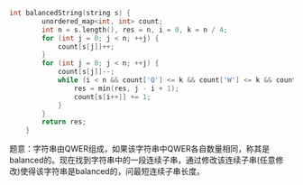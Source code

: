 ```CPP
int balancedString(string s) {
        unordered_map<int, int> count;
        int n = s.length(), res = n, i = 0, k = n / 4;
        for (int j = 0; j < n; ++j) {
            count[s[j]]++;
        }
        for (int j = 0; j < n; ++j) {
            count[s[j]]--;
            while (i < n && count['Q'] <= k && count['W'] <= k && count['E'] <= k && count['R'] <= k) {
                res = min(res, j - i + 1);
                count[s[i++]] += 1;
            }
        }
        return res;
    }
```

题意：字符串由QWER组成，如果该字符串中QWER各自数量相同，称其是balanced的。现在找到字符串中的一段连续子串，通过修改该连续子串(任意修改)使得该字符串是balanced的，问最短连续子串长度。
